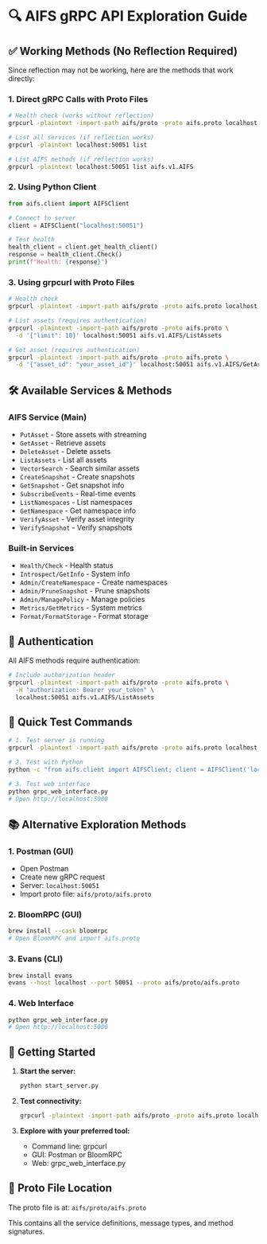 # 🔍 AIFS gRPC API Exploration Guide

## ✅ **Working Methods (No Reflection Required)**

Since reflection may not be working, here are the methods that work directly:

### **1. Direct gRPC Calls with Proto Files**

```bash
# Health check (works without reflection)
grpcurl -plaintext -import-path aifs/proto -proto aifs.proto localhost:50051 aifs.v1.Health/Check

# List all services (if reflection works)
grpcurl -plaintext localhost:50051 list

# List AIFS methods (if reflection works)
grpcurl -plaintext localhost:50051 list aifs.v1.AIFS
```

### **2. Using Python Client**

```python
from aifs.client import AIFSClient

# Connect to server
client = AIFSClient("localhost:50051")

# Test health
health_client = client.get_health_client()
response = health_client.Check()
print(f"Health: {response}")
```

### **3. Using grpcurl with Proto Files**

```bash
# Health check
grpcurl -plaintext -import-path aifs/proto -proto aifs.proto localhost:50051 aifs.v1.Health/Check

# List assets (requires authentication)
grpcurl -plaintext -import-path aifs/proto -proto aifs.proto \
  -d '{"limit": 10}' localhost:50051 aifs.v1.AIFS/ListAssets

# Get asset (requires authentication)
grpcurl -plaintext -import-path aifs/proto -proto aifs.proto \
  -d '{"asset_id": "your_asset_id"}' localhost:50051 aifs.v1.AIFS/GetAsset
```

## 🛠️ **Available Services & Methods**

### **AIFS Service (Main)**
- `PutAsset` - Store assets with streaming
- `GetAsset` - Retrieve assets
- `DeleteAsset` - Delete assets
- `ListAssets` - List all assets
- `VectorSearch` - Search similar assets
- `CreateSnapshot` - Create snapshots
- `GetSnapshot` - Get snapshot info
- `SubscribeEvents` - Real-time events
- `ListNamespaces` - List namespaces
- `GetNamespace` - Get namespace info
- `VerifyAsset` - Verify asset integrity
- `VerifySnapshot` - Verify snapshots

### **Built-in Services**
- `Health/Check` - Health status
- `Introspect/GetInfo` - System info
- `Admin/CreateNamespace` - Create namespaces
- `Admin/PruneSnapshot` - Prune snapshots
- `Admin/ManagePolicy` - Manage policies
- `Metrics/GetMetrics` - System metrics
- `Format/FormatStorage` - Format storage

## 🔐 **Authentication**

All AIFS methods require authentication:

```bash
# Include authorization header
grpcurl -plaintext -import-path aifs/proto -proto aifs.proto \
  -H "authorization: Bearer your_token" \
  localhost:50051 aifs.v1.AIFS/ListAssets
```

## 🎯 **Quick Test Commands**

```bash
# 1. Test server is running
grpcurl -plaintext -import-path aifs/proto -proto aifs.proto localhost:50051 aifs.v1.Health/Check

# 2. Test with Python
python -c "from aifs.client import AIFSClient; client = AIFSClient('localhost:50051'); print('Connected!')"

# 3. Test web interface
python grpc_web_interface.py
# Open http://localhost:5000
```

## 📚 **Alternative Exploration Methods**

### **1. Postman (GUI)**
- Open Postman
- Create new gRPC request
- Server: `localhost:50051`
- Import proto file: `aifs/proto/aifs.proto`

### **2. BloomRPC (GUI)**
```bash
brew install --cask bloomrpc
# Open BloomRPC and import aifs.proto
```

### **3. Evans (CLI)**
```bash
brew install evans
evans --host localhost --port 50051 --proto aifs/proto/aifs.proto
```

### **4. Web Interface**
```bash
python grpc_web_interface.py
# Open http://localhost:5000
```

## 🚀 **Getting Started**

1. **Start the server:**
   ```bash
   python start_server.py
   ```

2. **Test connectivity:**
   ```bash
   grpcurl -plaintext -import-path aifs/proto -proto aifs.proto localhost:50051 aifs.v1.Health/Check
   ```

3. **Explore with your preferred tool:**
   - Command line: grpcurl
   - GUI: Postman or BloomRPC
   - Web: grpc_web_interface.py

## 📖 **Proto File Location**

The proto file is at: `aifs/proto/aifs.proto`

This contains all the service definitions, message types, and method signatures.
